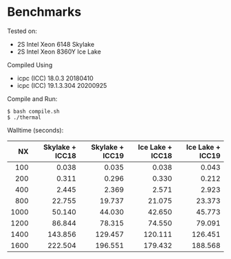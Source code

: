 # Benchmarks

Tested on:

- 2S Intel Xeon 6148 Skylake
- 2S Intel Xeon 8360Y Ice Lake

Compiled Using

- icpc (ICC) 18.0.3 20180410
- icpc (ICC) 19.1.3.304 20200925

Compile and Run:

```
$ bash compile.sh
$ ./thermal
```

Walltime (seconds):


| NX   | Skylake + ICC18| Skylake + ICC19| Ice Lake + ICC18| Ice Lake + ICC19|
| ---: | -----: | ------:| -----: | -----: |
|  100 | 0.038  | 0.035  | 0.038  | 0.043  |
|  200 | 0.311  | 0.296  | 0.330  | 0.212  |
|  400 | 2.445  | 2.369  | 2.571  | 2.923  |
|  800 | 22.755 | 19.737 | 21.075 | 23.373 |
| 1000 | 50.140 | 44.030 | 42.650 | 45.773 |
| 1200 | 86.844 | 78.315 | 74.550 | 79.091 |
| 1400 | 143.856| 129.457| 120.111| 126.451|
| 1600 | 222.504| 196.551| 179.432| 188.568|

